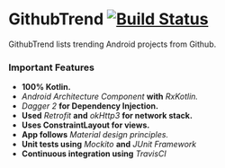 # GithubTrend [![Build Status](https://travis-ci.org/aanandshekharroy/GithubTrend.svg?branch=master)](https://travis-ci.org/aanandshekharroy/GithubTrend)
GithubTrend lists trending Android projects from Github.
### Important Features
* **100% Kotlin.**
* *Android Architecture Component* **with** *RxKotlin.*
* *Dagger 2* **for Dependency Injection.**
* **Used** *Retrofit* **and** *okHttp3* **for network stack.**
* **Uses ConstraintLayout for views.**
* **App follows** *Material design principles.*
* **Unit tests using** *Mockito* **and** *JUnit Framework*
* **Continuous integration using** *TravisCI*


